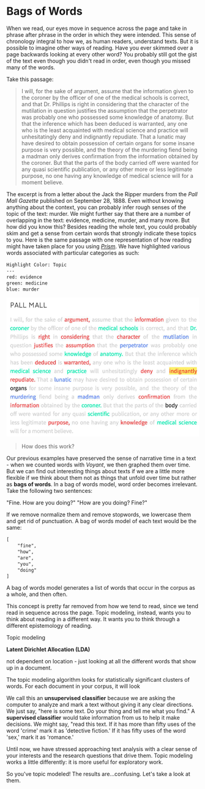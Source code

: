 # Bags of Words

When we read, our eyes move in sequence across the page and take in phrase after phrase in the order in which they were intended. This sense of chronology integral to how we, as human readers, understand texts. But it is possible to imagine other ways of reading. Have you ever skimmed over a page backwards looking at every other word? You probably still got the gist of the text even though you didn't read in order, even though you missed many of the words.

Take this passage:

> I will, for the sake of argument, assume that the information given to the coroner by the officer of one of the medical schools is correct, and that Dr. Phillips is right in considering that the character of the mutilation in question justifies the assumption that the perpetrator was probably one who possessed some knowledge of anatomy. But that the inference which has been deduced is warranted, any one who is the least acquainted with medical science and practice will unhesitatingly deny and indignantly repudiate. That a lunatic may have desired to obtain possession of certain organs for some insane purpose is very possible, and the theory of the murdering fiend being a madman only derives confirmation from the information obtained by the coroner. But that the parts of the body carried off were wanted for any quasi scientific publication, or any other more or less legitimate purpose, no one having any knowledge of medical science will for a moment believe. 

The excerpt is from a letter about the Jack the Ripper murders from the *Pall Mall Gazette* published on September 28, 1888. Even without knowing anything about the context, you can probably infer rough senses of the topic of the text: murder. We might further say that there are a number of overlapping in the text: evidence, medicine, murder, and many more. But how did you know this? Besides reading the whole text, you could probably skim and get a sense from certain words that strongly indicate these topics to you. Here is the same passage with one representation of how reading might have taken place for you using *[Prism](https://prism.scholarslab.org)*. We have highlighted various words associated with particular categories as such:
```
Highlight Color: Topic
---
red: evidence
green: medicine
blue: murder
```

![topic modeling highlights](/assets/topic-modeling/topic-modeling-highlights.jpg)

> How does this work?

Our previous examples have preserved the sense of narrative time in a text - when we counted words with *Voyant*, we then graphed them over time. But we can find out interesting things about texts if we are a little more flexible if we think about them not as things that unfold over time but rather as **bags of words**. In a bag of words model, word order becomes irrelevant. Take the following two sentences:

"Fine. How are you doing?"
"How are you doing? Fine?"

If we remove normalize them and remove stopwords, we lowercase them and get rid of punctuation. A bag of words model of each text would be the same:

```
[
    "fine", 
    "how", 
    "are", 
    "you", 
    "doing"
]
```

A bag of words model generates a list of words that occur in the corpus as a whole, and then often.

This concept is pretty far removed from how we tend to read, since we tend read in sequence across the page. Topic modeling, instead, wants you to think about reading in a different way. It wants you to think through a different epistemology of reading. 

Topic modeling 

**Latent Dirichlet Allocation (LDA)**

not dependent on location - just looking at all the different words that show up in a document.

The topic modeling algorithm looks for statistically significant clusters of words. For each document in your corpus, it will look 

We call this an **unsupervised classifier** because we are asking the computer to analyze and mark a text without giving it any clear directions. We just say, "here is some text. Do your thing and tell me what you find." A **supervised classifier** would take information from us to help it make decisions. We might say, "read this text. If it has more than fifty uses of the word 'crime' mark it as 'detective fiction.' If it has fifty uses of the word 'sex,' mark it as 'romance.'

Until now, we have stressed approaching text analysis with a clear sense of your interests and the research questions that drive them. Topic modeling works a little differently: it is more useful for exploratory work.

So you've topic modeled! The results are…confusing. Let's take a look at them.
